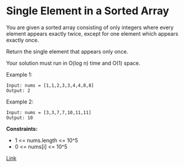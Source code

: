 # Single Element in a Sorted Array

You are given a sorted array consisting of only integers where every element appears exactly twice, except for one
element which appears exactly once.

Return the single element that appears only once.

Your solution must run in O(log n) time and O(1) space.

Example 1:

```
Input: nums = [1,1,2,3,3,4,4,8,8]
Output: 2
```

Example 2:

```
Input: nums = [3,3,7,7,10,11,11]
Output: 10
```

**Constraints:**

- 1 <= nums.length <= 10^5
- 0 <= nums[i] <= 10^5

[Link](https://leetcode.com/problems/single-element-in-a-sorted-array/)